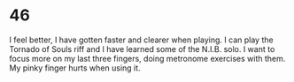 # 46
I feel better, I have gotten faster and clearer when playing. I can play the Tornado of Souls riff and I have learned some of the N.I.B. solo. I want to focus more on my last three fingers, doing metronome exercises with them. My pinky finger hurts when using it.